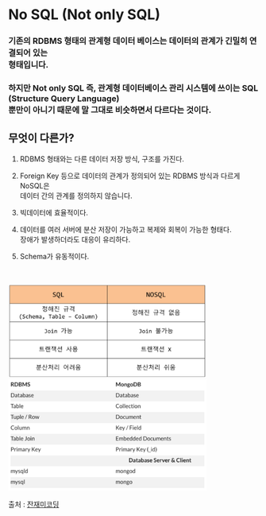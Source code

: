 # No SQL (Not only SQL)

### 기존의 RDBMS 형태의 관계형 데이터 베이스는 데이터의 관계가 긴밀히 연결되어 있는<br> 형태입니다.
### 하지만 Not only SQL 즉, 관계형 데이터베이스 관리 시스템에 쓰이는 SQL (Structure Query Language) <br>뿐만이 아니기 때문에 말 그대로 비슷하면서 다르다는 것이다.

## 무엇이 다른가?

1. RDBMS 형태와는 다른 데이터 저장 방식, 구조를 가진다.

2. Foreign Key 등으로 데이터의 관계가 정의되어 있는 RDBMS 방식과 다르게 NoSQL은<br>
    데이터 간의 관계를 정의하지 않습니다.
3. 빅데이터에 효율적이다.
4. 데이터를 여러 서버에 분산 저장이 가능하고 복제와 회복이 가능한 형태다. <br>장애가    발생하더라도 대응이 유리하다.
5. Schema가 유동적이다.
<br>
<br>
<img src="../images/nosql.PNG" style="width: 400px">


<img src="../images/mongodb.PNG" style="width: 400px">


출처 : [잔재미코딩](https://www.fun-coding.org/mongodb_basic1.html)